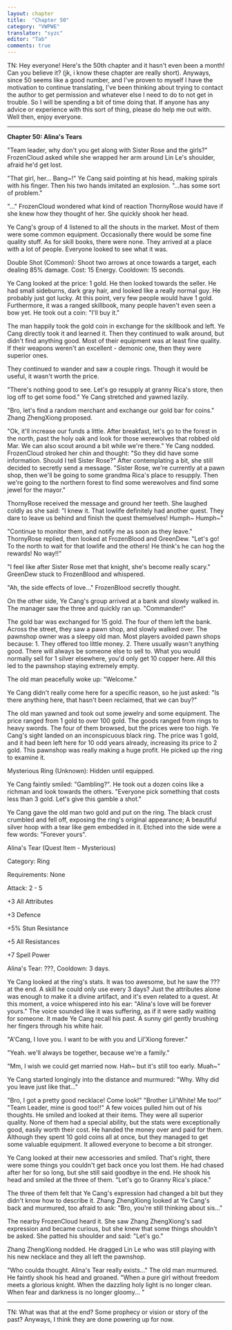 ```yaml
---
layout: chapter
title:  "Chapter 50"
category: "VWPWE"
translator: "syzc"
editor: "Tab"
comments: true
---
```


TN: Hey everyone! Here's the 50th chapter and it hasn't even been a month! Can you believe it? (jk, i know these chapter are really short). Anyways, since 50 seems like a good number, and I've proven to myself I have the motivation to continue translating, I've been thinking about trying to contact the author to get permission and whatever else I need to do to not get in trouble. So I will be spending a bit of time doing that. If anyone has any advice or experience with this sort of thing, please do help me out with. Well then, enjoy everyone.

---

**Chapter 50: Alina's Tears**
 
"Team leader, why don't you get along with Sister Rose and the girls?" FrozenCloud asked while she wrapped her arm around Lin Le's shoulder, afraid he'd get lost.
 
"That girl, her... Bang~!" Ye Cang said pointing at his head, making spirals with his finger. Then his two hands imitated an explosion. "...has some sort of problem."
 
"..." FrozenCloud wondered what kind of reaction ThornyRose would have if she knew how they thought of her. She quickly shook her head. 
 
Ye Cang's group of 4 listened to all the shouts in the market. Most of them were some common equipment. Occasionally there would be some fine quality stuff. As for skill books, there were none. They arrived at a place with a lot of people. Everyone looked to see what it was.
 
Double Shot (Common): Shoot two arrows at once towards a target, each dealing 85% damage. Cost: 15 Energy. Cooldown: 15 seconds.
 
Ye Cang looked at the price: 1 gold. He then looked towards the seller. He had small sideburns, dark gray hair, and looked like a really normal guy. He probably just got lucky. At this point, very few people would have 1 gold. Furthermore, it was a ranged skillbook, many people haven't even seen a bow yet. He took out a coin: "I'll buy it."
 
The man happily took the gold coin in exchange for the skillbook and left. Ye Cang directly took it and learned it. Then they continued to walk around, but didn't find anything good. Most of their equipment was at least fine quality. If their weapons weren't an excellent - demonic one, then they were superior ones.
 
They continued to wander and saw a couple rings. Though it would be useful, it wasn't worth the price. 
 
"There's nothing good to see. Let's go resupply at granny Rica's store, then log off to get some food." Ye Cang stretched and yawned lazily.
 
"Bro, let's find a random merchant and exchange our gold bar for coins." Zhang ZhengXiong proposed.
 
"Ok, it'll increase our funds a little. After breakfast, let's go to the forest in the north, past the holy oak and look for those werewolves that robbed old Mar. We can also scout around a bit while we're there." Ye Cang nodded. FrozenCloud stroked her chin and thought: "So they did have some information. Should I tell Sister Rose?" After contemplating a bit, she still decided to secretly send a message. "Sister Rose, we're currently at a pawn shop, then we'll be going to some grandma Rica's place to resupply. Then we're going to the northern forest to find some werewolves and find some jewel for the mayor."
 
ThornyRose received the message and ground her teeth. She laughed coldly as she said: "I knew it. That lowlife definitely had another quest. They dare to leave us behind and finish the quest themselves! Humph~ Humph~"
 
"Continue to monitor them, and notify me as soon as they leave." ThornyRose replied, then looked at FrozenBlood and GreenDew. "Let's go! To the north to wait for that lowlife and the others! He think's he can hog the rewards! No way!!"
 
"I feel like after Sister Rose met that knight, she's become really scary." GreenDew stuck to FrozenBlood and whispered.
 
"Ah, the side effects of love..." FrozenBlood secretly thought.
 
On the other side, Ye Cang's group arrived at a bank and slowly walked in. The manager saw the three and quickly ran up. "Commander!"
 
The gold bar was exchanged for 15 gold. The four of them left the bank. Across the street, they saw a pawn shop, and slowly walked over. The pawnshop owner was a sleepy old man. Most players avoided pawn shops because: 1. They offered too little money. 2. There usually wasn't anything good. There will always be someone else to sell to. What you would normally sell for 1 silver elsewhere, you'd only get 10 copper here. All this led to the pawnshop staying extremely empty.
 
The old man peacefully woke up: "Welcome."
 
Ye Cang didn't really come here for a specific reason, so he just asked: "Is there anything here, that hasn't been reclaimed, that we can buy?"
 
The old man yawned and took out some jewelry and some equipment. The price ranged from 1 gold to over 100 gold. The goods ranged from rings to heavy swords. The four of them browsed, but the prices were too high. Ye Cang's sight landed on an inconspicuous black  ring. The price was 1 gold, and it had been left here for 10 odd years already, increasing its price to 2 gold. This pawnshop was really making a huge profit. He picked up the ring to examine it.
 
Mysterious Ring (Unknown): Hidden until equipped.
 
Ye Cang faintly smiled: "Gambling?". He took out a dozen coins like a richman and look towards the others. "Everyone pick something that costs less than 3 gold. Let's give this gamble a shot."
 
Ye Cang gave the old man two gold and put on the ring. The black crust crumbled and fell off, exposing the ring's original appearance; A beautiful silver hoop with a tear like gem embedded in it. Etched into the side were a few words: "Forever yours".
 
Alina's Tear (Quest Item - Mysterious)
 
Category: Ring
 
Requirements: None
 
Attack: 2 - 5
 
+3 All Attributes
 
+3 Defence
 
+5% Stun Resistance
 
+5 All Resistances
 
+7 Spell Power
 
Alina's Tear: ???, Cooldown: 3 days.
 
Ye Cang looked at the ring's stats. It was too awesome, but he saw the ??? at the end. A skill he could only use every 3 days? Just the attributes alone was enough to make it a divine artifact, and it's even related to a quest. At this moment, a voice whispered into his ear: "Alina's love will be forever yours." The voice sounded like it was suffering, as if it were sadly waiting for someone. It made Ye Cang recall his past. A sunny girl gently brushing her fingers through his white hair. 
 
"A'Cang, I love you. I want to be with you and Lil'Xiong forever."
 
"Yeah. we'll always be together, because we're a family."
 
"Mm, I wish we could get married now. Hah~ but it's still too early. Muah~"
 
Ye Cang started longingly into the distance and murmured: "Why. Why did you leave just like that..."
 
"Bro, I got a pretty good necklace! Come look!" "Brother Lil'White! Me too!" "Team Leader, mine is good too!!" A few voices pulled him out of his thoughts. He smiled and looked at their items. They were all superior quality. None of them had a special ability, but the stats were exceptionally good, easily worth their cost. He handed the money over and paid for them. Although they spent 10 gold coins all at once, but they managed to get some valuable equipment. It allowed everyone to become a bit stronger.
 
Ye Cang looked at their new accessories and smiled. That's right, there were some things you couldn't get back once you lost them. He had chased after her for so long, but she still said goodbye in the end. He shook his head and smiled at the three of them. "Let's go to Granny Rica's place."
 
The three of them felt that Ye Cang's expression had changed a bit but they didn't know how to describe it. Zhang ZhengXiong looked at Ye Cang's back and murmured, too afraid to ask: "Bro, you're still thinking about sis..." 
 
The nearby FrozenCloud heard it. She saw Zhang ZhengXiong's sad expression and became curious, but she knew that some things shouldn't be asked. She patted his shoulder and said: "Let's go."
 
Zhang ZhengXiong nodded. He dragged Lin Le who was still playing with his new necklace and they all left the pawnshop.
 
"Who coulda thought. Alina's Tear really exists..." The old man murmured. He faintly shook his head and groaned. "When a pure girl without freedom meets a glorious knight. When the dazzling holy light is no longer clean. When fear and darkness is no longer gloomy... "

---

TN: What was that at the end? Some prophecy or vision or story of the past? Anyways, I think they are done powering up for now.